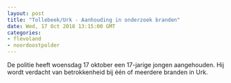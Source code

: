 ```yaml
---
layout: post
title: "Tollebeek/Urk - Aanhouding in onderzoek branden"
date: Wed, 17 Oct 2018 13:15:00 GMT
categories: 
- flevoland 
- noordoostpolder 
---
```


De politie heeft woensdag 17 oktober een 17-jarige jongen aangehouden. Hij wordt verdacht van betrokkenheid bij  één of meerdere branden in Urk.

